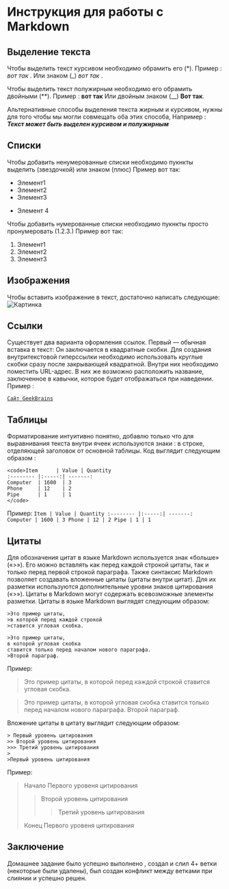 # Инструкция для работы с Markdown

## Выделение текста

Чтобы выделить текст курсивом необходимо обрамить его (*).
Пример : *вот так* . Или знаком (_) _вот так_ .

Чтобы выделить текст полужирным необходимо его обрамить двойными (**). 
Пример : **вот так**
Или двойным знаком (__)
__Вот так__.

Альтернативные способы выделения текста жирным и курсивом, нужны для того чтобы мы могли совмещать оба этих способа, Например :
_**Текст может быть выделен курсивом и полужирным**_


## Списки 


Чтобы добавить ненумерованные списки необходимо пукнкты выделить (звездочкой) или знаком (плюс)
Пример вот так:

* Элемент1
* Элемент2
* Элемент3
+ Элемент 4

Чтобы добавить нумерованные списки необходимо пукнкты просто пронумеровать (1.2.3.)
Пример вот так:

1. Элемент1
2. Элемент2
3. Элемент3

## Изображения

Чтобы вставить изображение в текст, достаточно написать следующие:
![Картинка](https://www.1zoom.ru/big2/706/253234-Sepik.jpg)

## Ссылки

Существует два варианта оформления ссылок. Первый — обычная вставка в текст:
Он заключается в квадратные скобки. Для создания внутритекстовой гиперссылки необходимо использовать круглые скобки сразу после закрывающей квадратной. Внутри них необходимо поместить URL-адрес. В них же возможно расположить название, заключенное в кавычки, которое будет отображаться при наведении. Пример :


<code>[Сайт GeekBrains](https://gb.ru "Главная страница GeekBrains")
</code>


## Таблицы

 Форматирование интуитивно понятно, добавлю только что для выравнивания текста внутри ячеек используются знаки : в строке, отделяющей заголовок от основной таблицы.
Код выглядит следующим образом :

~~~
<code>Item      | Value | Quantity
:-------- |:-----:| -------:
Computer  | 1600  | 3
Phone     | 12    | 2
Pipe      | 1     | 1
</code>
~~~
Пример:
<code>Item      | Value | Quantity
:-------- |:-----:| -------:
Computer  | 1600  | 3
Phone     | 12    | 2
Pipe      | 1     | 1
</code>


## Цитаты 


Для обозначения цитат в языке Markdown используется знак «больше» («>»). Его можно вставлять как перед каждой строкой цитаты, так и только перед первой строкой параграфа. Также синтаксис Markdown позволяет создавать вложенные цитаты (цитаты внутри цитат). Для их разметки используются дополнительные уровни знаков цитирования («>»). Цитаты в Markdown могут содержать всевозможные элементы разметки. Цитаты в языке Markdown выглядят следующим образом:
~~~
>Это пример цитаты,
>в которой перед каждой строкой
>ставится угловая скобка.

>Это пример цитаты,
в которой угловая скобка
ставится только перед началом нового параграфа.
>Второй параграф.
~~~
Пример:
>Это пример цитаты,
>в которой перед каждой строкой
>ставится угловая скобка.

>Это пример цитаты,
в которой угловая скобка
ставится только перед началом нового параграфа.
>Второй параграф.

Вложение цитаты в цитату выглядит следующим образом:
~~~
> Первый уровень цитирования
>> Второй уровень цитирования
>>> Третий уровень цитирования
>
>Первый уровень цитирования
~~~
Пример:
> Начало Первого уровеня цитирования
>> Второй уровень цитирования
>>> Третий уровень цитирования
>
> Конец Первого уровеня цитирования
## Заключение

Домашнее задание было успешно выполнено , создал и слил 4+ ветки (некоторые были удалены), был создан конфликт между ветками при слиянии и успешно решен.